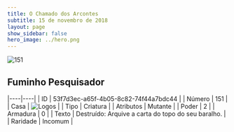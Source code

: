 ```yaml
---
title: O Chamado dos Arcontes
subtitle: 15 de novembro de 2018
layout: page
show_sidebar: false
hero_image: ../hero.png
---
```


![151](https://cdn.keyforgegame.com/media/card_front/pt/341_151_XC9823CQ2V92_pt.png)

## Fuminho Pesquisador

|----|----|
| ID | 53f7d3ec-a65f-4b05-8c82-74f44a7bdc44 |
| Número | 151 |
| Casa | ![Logos](https://archonarcana.com/images/thumb/c/ce/Logos.png/22px-Logos.png "Logos") |
| Tipo | Criatura |
| Atributos | Mutante |
| Poder | 2 |
| Armadura | 0 |
| Texto | Destruído: Arquive a carta do topo do seu baralho. |
| Raridade | Incomum |
